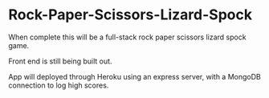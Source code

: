 # Rock-Paper-Scissors-Lizard-Spock

When complete this will be a full-stack rock paper scissors lizard spock game.

Front end is still being built out.

App will deployed through Heroku using an express server, with a MongoDB connection to log high scores.
